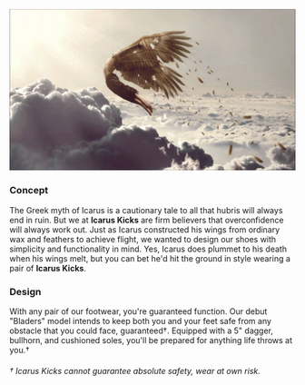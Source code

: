 ![](/assets/icarus-header.jpg)

### Concept

The Greek myth of Icarus is a cautionary tale to all that hubris will always end in ruin. But we at **Icarus Kicks** are firm believers that overconfidence will always work out. Just as Icarus constructed his wings from ordinary wax and feathers to achieve flight, we wanted to design our shoes with simplicity and functionality in mind. Yes, Icarus does plummet to his death when his wings melt, but you can bet he'd hit the ground in style wearing a pair of **Icarus Kicks**.

### Design

With any pair of our footwear, you're guaranteed function. Our debut "Bladers" model intends to keep both you and your feet safe from any obstacle that you could face, guaranteed†. Equipped with a 5" dagger, bullhorn, and cushioned soles, you'll be prepared for anything life throws at you.†

###### † Icarus Kicks cannot guarantee absolute safety, wear at own risk.

